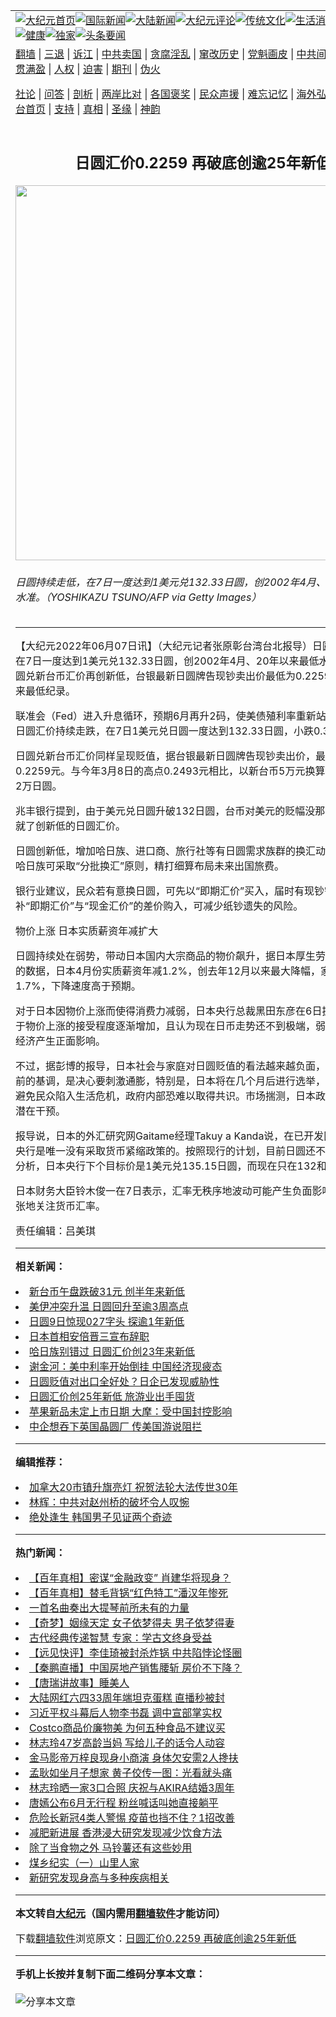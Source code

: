 <a name="1" id="1" target="_blank"></a><span id="1"></span>
<table align=center border="0"><tr><td colspan="2" VALIGN=TOP><a href="https://github.com/sbgbmd396/djy/blob/master/gb/nf1351518.md#1"><img src="https://raw.githubusercontent.com/sbgbmd396/www/master/t/djy/1.jpg" title="大纪元首页" alt="大纪元首页"></a><a href="https://github.com/sbgbmd396/djy/blob/master/gb/n24hr.md#1"><img src="https://raw.githubusercontent.com/sbgbmd396/www/master/t/djy/3.jpg" title="国际新闻" alt="国际新闻"></a><a href="https://github.com/sbgbmd396/djy/blob/master/gb/nsc413.md#1"><img src="https://raw.githubusercontent.com/sbgbmd396/www/master/t/djy/4.jpg" title="大陆新闻" alt="大陆新闻"></a><a href="https://github.com/sbgbmd396/djy/blob/master/gb/news392.md#1"><img src="https://raw.githubusercontent.com/sbgbmd396/www/master/t/djy/5.jpg" title="大纪元评论" alt="大纪元评论"></a><a href="https://github.com/sbgbmd396/djy/blob/master/gb/news2007.md#1"><img src="https://raw.githubusercontent.com/sbgbmd396/www/master/t/djy/6.jpg" title="传统文化" alt="传统文化"></a><a href="https://github.com/sbgbmd396/djy/blob/master/gb/news2008.md#1"><img src="https://raw.githubusercontent.com/sbgbmd396/www/master/t/djy/7.jpg" title="生活消费" alt="生活消费"></a><a href="https://github.com/sbgbmd396/djy/blob/master/gb/ncyule.md#1"><img src="https://raw.githubusercontent.com/sbgbmd396/www/master/t/djy/8.jpg" title="娱乐休闲" alt="娱乐休闲"></a><a href="https://github.com/sbgbmd396/djy/blob/master/gb/nsc1002.md#1"><img src="https://raw.githubusercontent.com/sbgbmd396/www/master/t/djy/9.jpg" title="健康" alt="健康"></a><a href="https://github.com/sbgbmd396/djy/blob/master/gb/nf6092.md#1"><img src="https://raw.githubusercontent.com/sbgbmd396/www/master/t/djy/10a.jpg" title="独家" alt="独家"></a><a href="https://github.com/sbgbmd396/djy/blob/master/gb/nf4514.md#1"><img src="https://raw.githubusercontent.com/sbgbmd396/www/master/t/djy/12a.jpg" title="头条要闻" alt="头条要闻"></a></td></tr>
<tr><td colspan="2" VALIGN=TOP><a target="_blank" href="https://github.com/sbgbmd396/www/blob/master/README.md?zsrh#1">翻墙</a> | <a target="_blank" href="https://github.com/sbgbmd396/djy/blob/master/gb/nf5657.md#1">三退</a> | <a target="_blank" href="https://github.com/sbgbmd396/djy/blob/master/gb/nf6124.md#1">诉江</a> | <a target="_blank" href="https://github.com/sbgbmd396/djy/blob/master/gb/nf1176117.md#1">中共卖国</a> | <a target="_blank" href="https://github.com/sbgbmd396/djy/blob/master/gb/nf5773.md#1">贪腐淫乱</a> | <a target="_blank" href="https://github.com/sbgbmd396/djy/blob/master/gb/nf1176115.md#1">窜改历史</a> | <a target="_blank" href="https://github.com/sbgbmd396/djy/blob/master/gb/nf1176107.md#1">党魁画皮</a> | <a target="_blank" href="https://github.com/sbgbmd396/djy/blob/master/gb/nf1320400.md#1">中共间谍</a> | <a target="_blank" href="https://github.com/sbgbmd396/djy/blob/master/gb/nf1176114.md#1">破坏传统</a> | <a target="_blank" href="https://github.com/sbgbmd396/ntdtv/blob/master/gb/prog447_1.md#1">恶贯满盈</a> | <a target="_blank" href="https://github.com/sbgbmd396/djy/blob/master/gb/ncid278.md#1">人权</a> | <a target="_blank" href="https://github.com/sbgbmd396/djy/blob/master/gb/nf1176111.md#1">迫害</a> | <a target="_blank" href="https://gitlab.com/szzdlab/mh-qikan/blob/master/README.md#1">期刊</a> | <a target="_blank" href="https://github.com/sbgbmd396/djy/blob/master/gb/nf5562.md#1">伪火</a></p><p><a target="_blank" href="https://github.com/sbgbmd396/djy/blob/master/gb/9p.md#1">社论</a> | <a target="_blank" href="https://github.com/sbgbmd396/djy/blob/master/gb/nf4378.md#1">问答</a> | <a target="_blank" href="https://github.com/sbgbmd396/djy/blob/master/gb/nf5792.md#1">剖析</a> | <a target="_blank" href="https://github.com/sbgbmd396/djy/blob/master/gb/nf5735.md#1">两岸比对</a> | <a target="_blank" href="https://github.com/sbgbmd396/djy/blob/master/gb/nf6119.md#1">各国褒奖</a> | <a target="_blank" href="https://github.com/sbgbmd396/djy/blob/master/gb/nf6120.md#1">民众声援</a> | <a target="_blank" href="https://github.com/sbgbmd396/djy/blob/master/gb/nf1188594.md#1">难忘记忆</a> | <a target="_blank" href="https://github.com/sbgbmd396/djy/blob/master/gb/nf3180.md#1">海外弘传</a> | <a target="_blank" href="https://github.com/sbgbmd396/djy/blob/master/gb/nf5410.md#1">万人上访</a> | <a target="_blank" href="https://github.com/sbgbmd396/www/blob/master/README.md?zsrh#1">平台首页</a> | <a target="_blank" href="https://github.com/sbgbmd396/djy/blob/master/gb/nf4386.md#1">支持</a> | <a target="_blank" href="https://github.com/sbgbmd396/djy/blob/master/gb/nf4389.md#1">真相</a> | <a target="_blank" href="https://github.com/sbgbmd396/djy/blob/master/gb/nf5790.md#1">圣缘</a> | <a target="_blank" href="https://github.com/sbgbmd396/djy/blob/master/gb/nf4786.md#1">神韵</a></td></tr>
<tr><td VALIGN=TOP width="626"><h2 align=center>日圆汇价0.2259 再破底创逾25年新低</h2>
<img width="600" src="https://i.epochtimes.com/assets/uploads/2022/06/id13754130-558829-600x400.jpg" />
<h6>日圆持续走低，在7日一度达到1美元兑132.33日圆，创2002年4月、20年以来最低水准。（YOSHIKAZU TSUNO/AFP via Getty Images）
</h6>
<hr>
<p>【大纪元2022年06月07日讯】（大纪元记者张原彰台湾台北报导）<ahref="https://github.com/sbgbmd396/djy/blob/master/gb/tag/%E6%97%A5%E5%9C%86.md#1">日圆</a>持续走低，在7日一度达到1美元兑132.33日圆，创2002年4月、20年以来最低水准，同日，日圆兑新台币汇价再创新低，台银最新日圆牌告现钞卖出价最低为0.2259元，是25年来最低纪录。</p>
<p>联准会（Fed）进入升息循环，预期6月再升2码，使美债殖利率重新站回3%之上，<ahref="https://github.com/sbgbmd396/djy/blob/master/gb/tag/%E6%97%A5%E5%9C%86.md#1">日圆</a>汇价持续走跌，在7日1美元兑日圆一度达到132.33日圆，小跌0.3%。</p>
<p>日圆兑新台币汇价同样呈现贬值，据台银最新日圆牌告现钞卖出价，最低价来到0.2259元。与今年3月8日的高点0.2493元相比，以新台币5万元换算，现在可多换2万日圆。</p>
<p>兆丰银行提到，由于美元兑日圆升破132日圆，台币对美元的贬幅没那么大，再度造就了创新低的日圆汇价。</p>
<p>日圆创新低，增加哈日族、进口商、旅行社等有日圆需求族群的换汇动机，专家建议哈日族可采取“分批换汇”原则，精打细算布局未来出国旅费。</p>
<p>银行业建议，民众若有意换日圆，可先以“即期汇价”买入，届时有现钞需求时，再补“即期汇价”与“现金汇价”的差价购入，可减少纸钞遗失的风险。</p>
<p>物价上涨 日本实质薪资年减扩大</p>
<p>日圆持续处在弱势，带动日本国内大宗商品的物价飙升，据日本厚生劳动省7日公布的数据，日本4月份实质薪资年减1.2%，创去年12月以来最大降幅，家庭支出年减1.7%，下降速度高于预期。</p>
<p>对于日本因物价上涨而使得消费力减弱，日本央行总裁黑田东彦在6日提到，家庭对于物价上涨的接受程度逐渐增加，且认为现在日币走势还不到极端，弱势的日圆或对经济产生正面影响。</p>
<p>不过，据彭博的报导，日本社会与家庭对日圆贬值的看法越来越负面，但日本央行目前的基调，是决心要刺激通膨，特别是，日本将在几个月后进行选举，部分人士希望避免民众陷入生活危机，政府内部恐难以取得共识。市场揣测，日本政府有机会进行潜在干预。</p>
<p>报导说，日本的外汇研究网Gaitame经理Takuy a Kanda说，在已开发国家中，日本央行是唯一没有采取货币紧缩政策的。按照现行的计划，目前日圆还不是在低点，据分析，日本央行下个目标价是1美元兑135.15日圆，而现在只在132和133日圆。</p>
<p>日本财务大臣铃木俊一在7日表示，汇率无秩序地波动可能产生负面影响，政府正紧张地关注货币汇率。</p>
<p>责任编辑：吕美琪</p>

<hr>


<strong>相关新闻：</strong>
<li><a href="https://github.com/sbgbmd396/djy/blob/master/gb/19/5/13/n11254633.md#1">新台币午盘跌破31元  创半年来新低</a></li>
<li><a href="https://github.com/sbgbmd396/djy/blob/master/gb/20/1/6/n11772147.md#1">美伊冲突升温 日圆回升至逾3周高点</a></li>
<li><a href="https://github.com/sbgbmd396/djy/blob/master/gb/20/1/10/n11782423.md#1">日圆9日惊现027字头  探逾1年新低</a></li>
<li><a href="https://github.com/sbgbmd396/djy/blob/master/gb/20/8/28/n12363549.md#1">日本首相安倍晋三宣布辞职</a></li>
<li><a href="https://github.com/sbgbmd396/djy/blob/master/gb/22/1/5/n13483626.md#1">哈日族别错过 日圆汇价创23年来新低</a></li>
<li><a href="https://github.com/sbgbmd396/djy/blob/master/gb/22/4/20/n13715653.md#1">谢金河：美中利率开始倒挂 中国经济现疲态</a></li>
<li><a href="https://github.com/sbgbmd396/djy/blob/master/gb/22/5/19/n13740569.md#1">日圆贬值对出口全好处？日企已发现威胁性</a></li>
<li><a href="https://github.com/sbgbmd396/djy/blob/master/gb/22/6/1/n13750257.md#1">日圆汇价创25年新低 旅游业出手囤货</a></li>
<li><a href="https://github.com/sbgbmd396/djy/blob/master/gb/22/6/7/n13754036.md#1">苹果新品未定上市日期 大摩：受中国封控影响</a></li>
<li><a href="https://github.com/sbgbmd396/djy/blob/master/gb/22/6/5/n13752722.md#1">中企想吞下英国晶圆厂 传美国游说阻拦</a></li>
<hr>


<strong>编辑推荐：</strong>
<li><a href="https://github.com/ychojm359/ntdtv/blob/master/gb/2022/05/01/a103414939.md#1" target="_blank">加拿大20市镇升旗亮灯 祝贺法轮大法传世30年</a></li><li><a href="https://github.com/tsiac2612/djy/blob/master/gb/19/10/30/n11622063.md#1" target="_blank">林辉：中共对赵州桥的破坏令人叹惋</a></li><li><a href="https://github.com/tsiac2612/djy/blob/master/gb/18/11/16/n10855894.md#1" target="_blank">绝处逢生 韩国男子见证两个奇迹</a></li>
<hr>

<strong>热门新闻：</strong>
<li><a href="https://github.com/sbgbmd396/djy/blob/master/gb/22/5/5/n13727490.md#1">【百年真相】密谋“金融政变” 肖建华将现身？</a></li>
<li><a href="https://github.com/sbgbmd396/djy/blob/master/gb/22/5/12/n13734778.md#1">【百年真相】替毛背锅“红色特工”潘汉年惨死</a></li>
<li><a href="https://github.com/sbgbmd396/djy/blob/master/gb/22/5/28/n13747559.md#1">一首名曲奏出大提琴前所未有的力量</a></li>
<li><a href="https://github.com/sbgbmd396/djy/blob/master/gb/22/5/18/n13739799.md#1">【奇梦】姻缘天定 女子依梦得夫 男子依梦得妻</a></li>
<li><a href="https://github.com/sbgbmd396/djy/blob/master/gb/22/6/5/n13752815.md#1">古代经典传递智慧 专家：学古文终身受益</a></li>
<li><a href="https://github.com/sbgbmd396/djy/blob/master/gb/22/6/6/n13753671.md#1">【远见快评】李佳琦被封杀炸锅 中共陷悖论怪圈</a></li>
<li><a href="https://github.com/sbgbmd396/djy/blob/master/gb/22/6/6/n13753567.md#1">【秦鹏直播】中国房地产销售腰斩 房价不下降？</a></li>
<li><a href="https://github.com/sbgbmd396/djy/blob/master/gb/22/6/4/n13752508.md#1">【唐瑞讲故事】睡美人</a></li>
<li><a href="https://github.com/sbgbmd396/djy/blob/master/gb/22/6/5/n13752620.md#1">大陆网红六四33周年端坦克蛋糕 直播秒被封</a></li>
<li><a href="https://github.com/sbgbmd396/djy/blob/master/gb/22/6/5/n13752837.md#1">习近平权斗幕后人物李书磊 调中宣部掌实权</a></li>
<li><a href="https://github.com/sbgbmd396/djy/blob/master/gb/22/6/4/n13752382.md#1">Costco商品价廉物美 为何五种食品不建议买</a></li>
<li><a href="https://github.com/sbgbmd396/djy/blob/master/gb/22/6/5/n13752937.md#1">林志玲47岁高龄当妈 写给儿子的话令人动容</a></li>
<li><a href="https://github.com/sbgbmd396/djy/blob/master/gb/22/6/5/n13752955.md#1">金马影帝万梓良现身小商演 身体欠安需2人搀扶</a></li>
<li><a href="https://github.com/sbgbmd396/djy/blob/master/gb/22/6/6/n13753355.md#1">孟耿如坐月子想家 黄子佼传一图：光看就头痛</a></li>
<li><a href="https://github.com/sbgbmd396/djy/blob/master/gb/22/6/6/n13753608.md#1">林志玲晒一家3口合照 庆祝与AKIRA结婚3周年</a></li>
<li><a href="https://github.com/sbgbmd396/djy/blob/master/gb/22/6/5/n13753030.md#1">唐嫣公布6月无行程 粉丝喊话叫她直接躺平</a></li>
<li><a href="https://github.com/sbgbmd396/djy/blob/master/gb/22/6/3/n13751690.md#1">危险长新冠4类人警惕 疫苗也挡不住？1招改善</a></li>
<li><a href="https://github.com/sbgbmd396/djy/blob/master/gb/22/6/4/n13752361.md#1">减肥新进展 香港浸大研究发现减少饮食方法</a></li>
<li><a href="https://github.com/sbgbmd396/djy/blob/master/gb/22/6/5/n13752699.md#1">除了当食物之外 马铃薯还有这些妙用</a></li>
<li><a href="https://github.com/sbgbmd396/djy/blob/master/gb/22/6/3/n13751887.md#1">煤乡纪实（一）山里人家</a></li>
<li><a href="https://github.com/sbgbmd396/djy/blob/master/gb/22/6/6/n13753091.md#1">新研究发现身高与多种疾病相关</a></li>
<hr>

<strong>本文转自<a href="https://www.epochtimes.com">大纪元</a>（国内需用<a href="https://github.com/sbgbmd396/www/blob/master/README.md#8">翻墙软件</a>才能访问）</strong><p>下载<a href="https://github.com/sbgbmd396/www/blob/master/README.md#8">翻墙软件</a>浏览原文：<a href="https://www.epochtimes.com/gb/22/6/7/n13754129.htm">日圆汇价0.2259 再破底创逾25年新低</a></p><hr>

<strong>手机上长按并复制下面二维码分享本文章：</strong><br><br><img src="https://chart.apis.google.com/chart?cht=qr&chs=240x240&choe=UTF-8&chld=M|2&chl=https://github.com/sbgbmd396/djy/blob/master/gb/22/6/7/n13754129.md%231" title="分享本文章"></td><td VALIGN=TOP><a href="https://github.com/sbgbmd396/djy/blob/master/gb/16/1/21/n4622075.md?dfh#1" target="_blank"><img src="https://raw.githubusercontent.com/sbgbmd396/djy/master/gb/300/wei-f1.jpg" title="中共的伪火骗局"  alt="中共的伪火骗局"></a><br><a href="https://github.com/sbgbmd396/www/blob/master/README.md?dfh#9" target="_blank"><img src="https://raw.githubusercontent.com/sbgbmd396/djy/master/gb/300/yong-h.jpg" title="永恒的见证"  alt="永恒的见证"></a><br><a href="https://github.com/sbgbmd396/djy/blob/master/gb/13/9/29/n3974789.md?dfh#1" target="_blank"><img src="https://raw.githubusercontent.com/sbgbmd396/djy/master/gb/300/shang-lnz.jpg" title="善良女子被中共投男牢"  alt="善良女子被中共投男牢"></a><br><a href="https://github.com/sbgbmd396/djy/blob/master/gb/16/3/16/n4663449.md?dfh#1" target="_blank"><img src="https://raw.githubusercontent.com/sbgbmd396/djy/master/gb/300/huo-z3.jpg" title="警卫目击活摘器官"  alt="警卫目击活摘器官"></a><br><a href="https://github.com/sbgbmd396/djy/blob/master/gb/16/8/7/n8177641.md?dfh#1" target="_blank"><img src="https://raw.githubusercontent.com/sbgbmd396/djy/master/gb/300/huo-z4.jpg" title="证人描述活摘恐怖"  alt="证人描述活摘恐怖"></a><br><a href="https://github.com/sbgbmd396/djy/blob/master/gb/10/4/19/n2881569.md?dfh#1" target="_blank"><img src="https://raw.githubusercontent.com/sbgbmd396/djy/master/gb/300/huo-z1.jpg" title="揭开活摘器官黑幕"  alt="揭开活摘器官黑幕"></a><br><a href="https://github.com/sbgbmd396/djy/blob/master/gb/10/11/7/n3077476.md?dfh#1" target="_blank"><img src="https://raw.githubusercontent.com/sbgbmd396/djy/master/gb/300/ma-ks.jpg" title="马克思的成魔之路"  alt="马克思的成魔之路"></a><br><a href="https://github.com/sbgbmd396/djy/blob/master/gb/14/6/9/n4173977.md?dfh#1" target="_blank"><img src="https://raw.githubusercontent.com/sbgbmd396/djy/master/gb/300/chang-zs.jpg" title="藏字石 蕴天机"  alt="藏字石 蕴天机"></a><br><a href="https://github.com/sbgbmd396/djy/blob/master/gb/18/5/10/n10381511.md?dfh#1" target="_blank"><img src="https://raw.githubusercontent.com/sbgbmd396/djy/master/gb/300/st1.jpg" title="关注三亿人三退"  alt="关注三亿人三退"></a><br><a href="https://github.com/sbgbmd396/djy/blob/master/gb/18/3/21/n10237682.md?dfh#1" target="_blank"><img src="https://raw.githubusercontent.com/sbgbmd396/djy/master/gb/300/jie-t.jpg" title="解体中共复兴中华"  alt="解体中共复兴中华"></a><br><a href="https://github.com/sbgbmd396/djy/blob/master/gb/9/2/9/n2422991.md?dfh#1" target="_blank"><img src="https://raw.githubusercontent.com/sbgbmd396/djy/master/gb/300/gao-zs.jpg" title="中共迫害良心律师"  alt="中共迫害良心律师"></a><br><a href="https://github.com/sbgbmd396/djy/blob/master/gb/18/12/9/n10900044.md?dfh#1" target="_blank"><img src="https://raw.githubusercontent.com/sbgbmd396/djy/master/gb/300/sj1.jpg" title="三百多万人举报江泽民"  alt="三百多万人举报江泽民"></a><br><a href="https://github.com/sbgbmd396/djy/blob/master/gb/18/8/28/n10672014.md?dfh#1" target="_blank"><img src="https://raw.githubusercontent.com/sbgbmd396/djy/master/gb/300/sj2.jpg" title="这些官员为何起诉江泽民"  alt="这些官员为何起诉江泽民"></a><br><a href="https://github.com/sbgbmd396/djy/blob/master/gb/8/12/18/n2367165.md?dfh#1" target="_blank"><img src="https://raw.githubusercontent.com/sbgbmd396/djy/master/gb/300/liangan.jpg" title="海峡两岸的强烈对比"  alt="海峡两岸的强烈对比"></a><br><a href="https://github.com/sbgbmd396/djy/blob/master/gb/15/12/10/n4593139.md?dfh#1" target="_blank"><img src="https://raw.githubusercontent.com/sbgbmd396/djy/master/gb/300/jia-ndzl.jpg" title="加拿大总理的贺信"  alt="加拿大总理的贺信"></a><br><a href="https://github.com/sbgbmd396/djy/blob/master/gb/11/6/17/n3289382.md?dfh#1" target="_blank"><img src="https://raw.githubusercontent.com/sbgbmd396/djy/master/gb/300/xiao-wd.jpg" title="探寻真相兼听则明"  alt="探寻真相兼听则明"></a><br><a href="https://github.com/sbgbmd396/djy/blob/master/gb/18/10/27/n10812623.md?dfh#1" target="_blank"><img src="https://raw.githubusercontent.com/sbgbmd396/djy/master/gb/300/yindu.jpg" title="印度媒体报道东方"  alt="印度媒体报道东方"></a><br><a href="https://github.com/sbgbmd396/djy/blob/master/gb/18/6/9/n10469652.md?dfh#1" target="_blank"><img src="https://raw.githubusercontent.com/sbgbmd396/djy/master/gb/300/xie-j.jpg" title="不一样的海外校园"  alt="不一样的海外校园"></a><br><a href="https://github.com/sbgbmd396/djy/blob/master/gb/7/4/5/n1669415.md?dfh#1" target="_blank"><img src="https://raw.githubusercontent.com/sbgbmd396/djy/master/gb/300/li-up.jpg" title="从大师到徒弟的传奇"  alt="从大师到徒弟的传奇"></a><br><a href="https://github.com/sbgbmd396/djy/blob/master/gb/17/5/26/n9191512.md?dfh#1" target="_blank"><img src="https://raw.githubusercontent.com/sbgbmd396/djy/master/gb/300/zfl2.jpg" title="亿万人与东方一本奇书"  alt="亿万人与东方一本奇书"></a><br><a href="https://github.com/sbgbmd396/djy/blob/master/gb/13/11/27/n4020290.md?dfh#1" target="_blank"><img src="https://raw.githubusercontent.com/sbgbmd396/djy/master/gb/300/zhen-h.jpg" title="大陆见不到的震撼场面"  alt="大陆见不到的震撼场面"></a><br><a href="https://github.com/sbgbmd396/djy/blob/master/gb/15/7/17/n4482910.md?dfh#1" target="_blank"><img src="https://raw.githubusercontent.com/sbgbmd396/djy/master/gb/300/dalu-sk.jpg" title="人心向善 大陆当初盛况"  alt="人心向善 大陆当初盛况"></a><br><a href="https://github.com/sbgbmd396/djy/blob/master/gb/19/1/5/n10955468.md?dfh#1" target="_blank"><img src="https://raw.githubusercontent.com/sbgbmd396/djy/master/gb/300/zfl1.jpg" title="追寻真理 这书讲什么"  alt="追寻真理 这书讲什么"></a><br><a href="https://github.com/sbgbmd396/www/blob/master/README.md?dfh#1" target="_blank"><img src="https://raw.githubusercontent.com/sbgbmd396/djy/master/gb/300/fq1.jpg" title="下载免费翻墙软件"  alt="下载免费翻墙软件"></a><br></td></tr></table>
